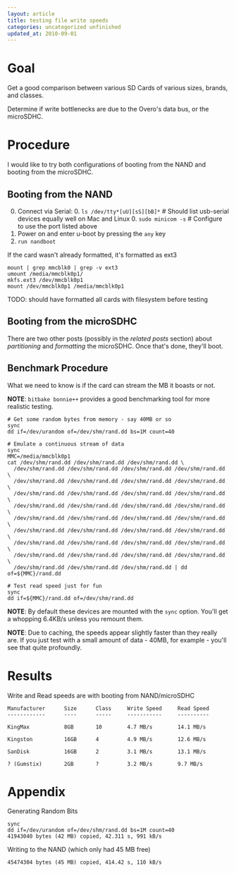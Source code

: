 ```yaml
---
layout: article
title: testing file write speeds
categories: uncategorized unfinished
updated_at: 2010-09-01
---
```

Goal
====

Get a good comparison between various SD Cards of various sizes, brands, and classes.

Determine if write bottlenecks are due to the Overo's data bus, or the microSDHC. 

Procedure
====

I would like to try both configurations of booting from the NAND and booting from the microSDHC.

Booting from the NAND
----

  0. Connect via Serial: 
    0. `ls /dev/tty*[uU][sS][bB]*` # Should list usb-serial devices equally well on Mac and Linux
    0. `sudo minicom -s` # Configure to use the port listed above
  0. Power on and enter u-boot by pressing the `any` key
  0. `run nandboot` 

If the card wasn't already formatted, it's formatted as ext3

    mount | grep mmcblk0 | grep -v ext3
    umount /media/mmcblk0p1/
    mkfs.ext3 /dev/mmcblk0p1
    mount /dev/mmcblk0p1 /media/mmcblk0p1
    
TODO: should have formatted all cards with filesystem before testing

Booting from the microSDHC
----

There are two other posts (possibly in the *related posts* section) about *partitioning* and *formatting* the microSDHC.
Once that's done, they'll boot.

Benchmark Procedure
----

What we need to know is if the card can stream the MB it boasts or not.

**NOTE**: `bitbake bonnie++` provides a good benchmarking tool for more realistic testing.

    # Get some random bytes from memory - say 40MB or so
    sync
    dd if=/dev/urandom of=/dev/shm/rand.dd bs=1M count=40

    # Emulate a continuous stream of data
    sync
    MMC=/media/mmcblk0p1
    cat /dev/shm/rand.dd /dev/shm/rand.dd /dev/shm/rand.dd \
      /dev/shm/rand.dd /dev/shm/rand.dd /dev/shm/rand.dd /dev/shm/rand.dd \
      /dev/shm/rand.dd /dev/shm/rand.dd /dev/shm/rand.dd /dev/shm/rand.dd \
      /dev/shm/rand.dd /dev/shm/rand.dd /dev/shm/rand.dd /dev/shm/rand.dd \
      /dev/shm/rand.dd /dev/shm/rand.dd /dev/shm/rand.dd /dev/shm/rand.dd \
      /dev/shm/rand.dd /dev/shm/rand.dd /dev/shm/rand.dd /dev/shm/rand.dd \
      /dev/shm/rand.dd /dev/shm/rand.dd /dev/shm/rand.dd /dev/shm/rand.dd \
      /dev/shm/rand.dd /dev/shm/rand.dd /dev/shm/rand.dd /dev/shm/rand.dd \
      /dev/shm/rand.dd /dev/shm/rand.dd /dev/shm/rand.dd /dev/shm/rand.dd \
      /dev/shm/rand.dd /dev/shm/rand.dd /dev/shm/rand.dd | dd of=${MMC}/rand.dd

    # Test read speed just for fun
    sync
    dd if=${MMC}/rand.dd of=/dev/shm/rand.dd

**NOTE**: By default these devices are mounted with the `sync` option. You'll get a whopping 6.4KB/s unless you remount them.

**NOTE**: Due to caching, the speeds appear slightly faster than they really are.
If you just test with a small amount of data - 40MB, for example - you'll see that quite profoundly.

Results
====

Write and Read speeds are with booting from NAND/microSDHC

    Manufacturer      Size      Class     Write Speed     Read Speed
    ------------      ----      -----     -----------     ----------
    
    KingMax           8GB       10        4.7 MB/s        14.1 MB/s
    
    Kingston          16GB      4         4.9 MB/s        12.6 MB/s

    SanDisk           16GB      2         3.1 MB/s        13.1 MB/s
    
    ? (Gumstix)       2GB       ?         3.2 MB/s        9.7 MB/s

Appendix
====

Generating Random Bits

    sync
    dd if=/dev/urandom of=/dev/shm/rand.dd bs=1M count=40
    41943040 bytes (42 MB) copied, 42.311 s, 991 kB/s

Writing to the NAND (which only had 45 MB free)

    45474304 bytes (45 MB) copied, 414.42 s, 110 kB/s
